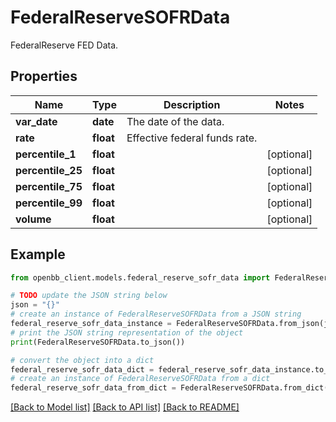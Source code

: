 # FederalReserveSOFRData

FederalReserve FED Data.

## Properties

Name | Type | Description | Notes
------------ | ------------- | ------------- | -------------
**var_date** | **date** | The date of the data. | 
**rate** | **float** | Effective federal funds rate. | 
**percentile_1** | **float** |  | [optional] 
**percentile_25** | **float** |  | [optional] 
**percentile_75** | **float** |  | [optional] 
**percentile_99** | **float** |  | [optional] 
**volume** | **float** |  | [optional] 

## Example

```python
from openbb_client.models.federal_reserve_sofr_data import FederalReserveSOFRData

# TODO update the JSON string below
json = "{}"
# create an instance of FederalReserveSOFRData from a JSON string
federal_reserve_sofr_data_instance = FederalReserveSOFRData.from_json(json)
# print the JSON string representation of the object
print(FederalReserveSOFRData.to_json())

# convert the object into a dict
federal_reserve_sofr_data_dict = federal_reserve_sofr_data_instance.to_dict()
# create an instance of FederalReserveSOFRData from a dict
federal_reserve_sofr_data_from_dict = FederalReserveSOFRData.from_dict(federal_reserve_sofr_data_dict)
```
[[Back to Model list]](../README.md#documentation-for-models) [[Back to API list]](../README.md#documentation-for-api-endpoints) [[Back to README]](../README.md)



